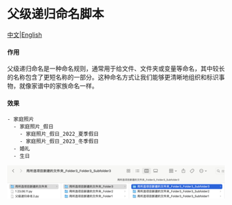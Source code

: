 # 父级递归命名脚本

[中文](README.md)|[English](README_ENGLISH.md)

#### 作用

父级递归命名是一种命名规则，通常用于给文件、文件夹或变量等命名，其中较长的名称包含了更短名称的一部分。这种命名方式让我们能够更清晰地组织和标识事物，就像家谱中的家族命名一样。

#### 效果

~~~
- 家庭照片
  - 家庭照片_假日
    - 家庭照片_假日_2022_夏季假日
    - 家庭照片_假日_2023_冬季假日
  - 婚礼
  - 生日
~~~

![Snipaste_2024-01-17_23-20-07](Snipaste_2024-01-17_23-20-07.png)
